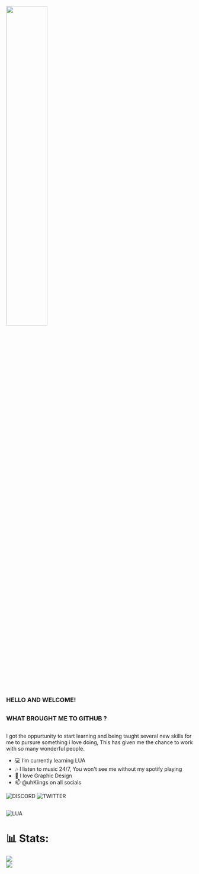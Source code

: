 
<img width="47%" src="https://github-readme-stats.vercel.app/api?username=uhKiings&theme=github_dark_dimmed" />

##
### HELLO AND WELCOME! 
##
### WHAT BROUGHT ME TO GITHUB ?
##

I got the oppurtunity to start learning and being taught several new skills for me to pursure something i love doing, This has given me the chance to work with so many wonderful people.


- 💻 I’m currently learning LUA 
- 🎶 I listen to music 24/7, You won't see me without my spotify playing
- 💬 I love Graphic Design
- 📫 @uhKiings on all socials

![DISCORD](https://img.shields.io/badge/Discord-7289DA?style=for-the-badge&logo=discord&logoColor=white)
![TWITTER](https://img.shields.io/badge/Twitter-1DA1F2?style=for-the-badge&logo=twitter&logoColor=white)

## 

![LUA](https://img.shields.io/badge/Lua-2C2D72?style=for-the-badge&logo=lua&logoColor=white)

##


# 📊 Stats:
![](https://github-readme-stats.vercel.app/api?username=uhKiings&theme=github_dark_dimmed&include_all_commits=false&count_private=true)<br/>
![](https://github-readme-streak-stats.herokuapp.com/?user=uhKiings&themegithub_dark_dimmed)<br/>
